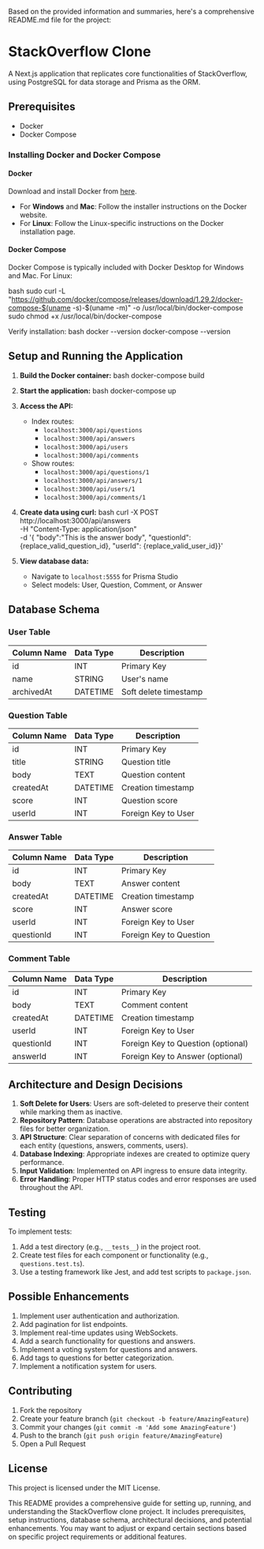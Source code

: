 Based on the provided information and summaries, here's a comprehensive README.md file for the project:


# StackOverflow Clone

A Next.js application that replicates core functionalities of StackOverflow, using PostgreSQL for data storage and Prisma as the ORM.

## Prerequisites

- Docker
- Docker Compose

### Installing Docker and Docker Compose

#### Docker

Download and install Docker from [here](https://www.docker.com/get-started).

- For **Windows** and **Mac**: Follow the installer instructions on the Docker website.
- For **Linux**: Follow the Linux-specific instructions on the Docker installation page.

#### Docker Compose

Docker Compose is typically included with Docker Desktop for Windows and Mac. For Linux:

bash
sudo curl -L "https://github.com/docker/compose/releases/download/1.29.2/docker-compose-$(uname -s)-$(uname -m)" -o /usr/local/bin/docker-compose
sudo chmod +x /usr/local/bin/docker-compose


Verify installation:
bash
docker --version
docker-compose --version


## Setup and Running the Application

1. **Build the Docker container:**
   bash
   docker-compose build
   

2. **Start the application:**
   bash
   docker-compose up
   

3. **Access the API:**
   - Index routes:
     - `localhost:3000/api/questions`
     - `localhost:3000/api/answers`
     - `localhost:3000/api/users`
     - `localhost:3000/api/comments`
   - Show routes:
     - `localhost:3000/api/questions/1`
     - `localhost:3000/api/answers/1`
     - `localhost:3000/api/users/1`
     - `localhost:3000/api/comments/1`

4. **Create data using curl:**
   bash
   curl -X POST http://localhost:3000/api/answers \
     -H "Content-Type: application/json" \
     -d '{ "body":"This is the answer body", "questionId": {replace_valid_question_id}, "userId": {replace_valid_user_id}}'
   

5. **View database data:**
   - Navigate to `localhost:5555` for Prisma Studio
   - Select models: User, Question, Comment, or Answer

## Database Schema

### User Table
| Column Name | Data Type | Description |
|-------------|-----------|-------------|
| id          | INT       | Primary Key |
| name        | STRING    | User's name |
| archivedAt  | DATETIME  | Soft delete timestamp |

### Question Table
| Column Name | Data Type | Description |
|-------------|-----------|-------------|
| id          | INT       | Primary Key |
| title       | STRING    | Question title |
| body        | TEXT      | Question content |
| createdAt   | DATETIME  | Creation timestamp |
| score       | INT       | Question score |
| userId      | INT       | Foreign Key to User |

### Answer Table
| Column Name | Data Type | Description |
|-------------|-----------|-------------|
| id          | INT       | Primary Key |
| body        | TEXT      | Answer content |
| createdAt   | DATETIME  | Creation timestamp |
| score       | INT       | Answer score |
| userId      | INT       | Foreign Key to User |
| questionId  | INT       | Foreign Key to Question |

### Comment Table
| Column Name | Data Type | Description |
|-------------|-----------|-------------|
| id          | INT       | Primary Key |
| body        | TEXT      | Comment content |
| createdAt   | DATETIME  | Creation timestamp |
| userId      | INT       | Foreign Key to User |
| questionId  | INT       | Foreign Key to Question (optional) |
| answerId    | INT       | Foreign Key to Answer (optional) |

## Architecture and Design Decisions

1. **Soft Delete for Users**: Users are soft-deleted to preserve their content while marking them as inactive.
2. **Repository Pattern**: Database operations are abstracted into repository files for better organization.
3. **API Structure**: Clear separation of concerns with dedicated files for each entity (questions, answers, comments, users).
4. **Database Indexing**: Appropriate indexes are created to optimize query performance.
5. **Input Validation**: Implemented on API ingress to ensure data integrity.
6. **Error Handling**: Proper HTTP status codes and error responses are used throughout the API.

## Testing

To implement tests:
1. Add a test directory (e.g., `__tests__`) in the project root.
2. Create test files for each component or functionality (e.g., `questions.test.ts`).
3. Use a testing framework like Jest, and add test scripts to `package.json`.

## Possible Enhancements

1. Implement user authentication and authorization.
2. Add pagination for list endpoints.
3. Implement real-time updates using WebSockets.
4. Add a search functionality for questions and answers.
5. Implement a voting system for questions and answers.
6. Add tags to questions for better categorization.
7. Implement a notification system for users.

## Contributing

1. Fork the repository
2. Create your feature branch (`git checkout -b feature/AmazingFeature`)
3. Commit your changes (`git commit -m 'Add some AmazingFeature'`)
4. Push to the branch (`git push origin feature/AmazingFeature`)
5. Open a Pull Request

## License

This project is licensed under the MIT License.


This README provides a comprehensive guide for setting up, running, and understanding the StackOverflow clone project. It includes prerequisites, setup instructions, database schema, architectural decisions, and potential enhancements. You may want to adjust or expand certain sections based on specific project requirements or additional features.